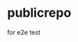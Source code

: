 # publicrepo
for e2e test
























































































































































































































































































































































































































































































































































































































































































































































































































































































































































































































































































































































































































































































































































































































































































































































































































































































































































































































































































































































































































































































































































































































































































































































































































































































































































































































































































































































































































































































































































































































































































































































































































































































































































































































































































































































































































































































































































































































































































































































































































































































































